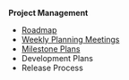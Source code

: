 **Project Management**
* [Roadmap](https://github.com/eclipse/che/wiki/Roadmap)
* [Weekly Planning Meetings](https://github.com/eclipse/che/wiki/Weekly-Planning-Meetings)  
* [Milestone Plans](https://github.com/eclipse/che/wiki/Iteration-Plans)
* Development Plans
* Release Process